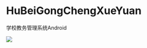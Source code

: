 # HuBeiGongChengXueYuan
学校教务管理系统Android

![](https://github.com/guohuanwen/HuBeiGongChengXueYuan/blob/master/HuBeiGongChengXueYuan/screenshot/Screenshot_2015-08-03-20-00-10.png)

